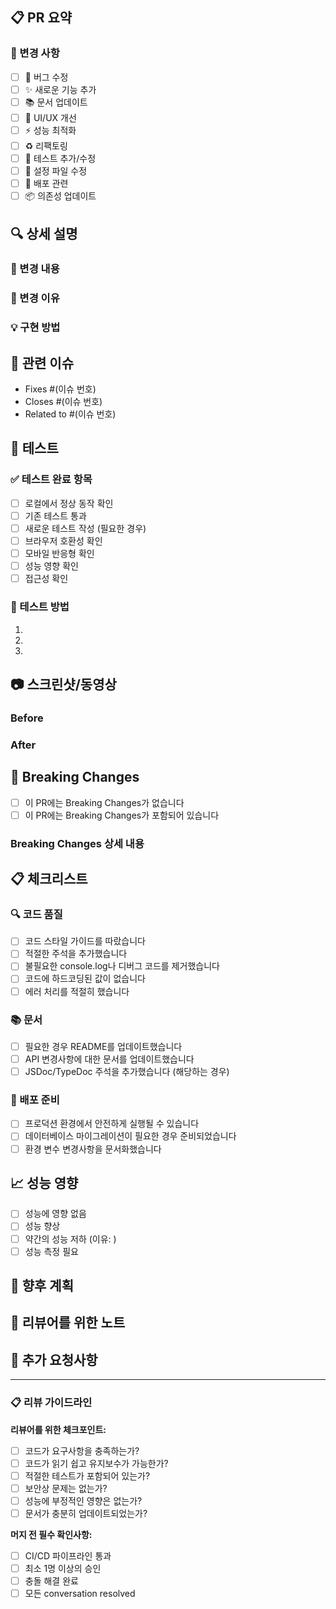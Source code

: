 ## 📋 PR 요약

<!-- PR의 목적과 변경사항을 간결하게 설명해 주세요 -->

### 🎯 변경 사항
<!-- 이 PR에서 무엇을 변경했는지 체크해 주세요 -->
- [ ] 🐛 버그 수정
- [ ] ✨ 새로운 기능 추가
- [ ] 📚 문서 업데이트
- [ ] 🎨 UI/UX 개선
- [ ] ⚡ 성능 최적화
- [ ] ♻️ 리팩토링
- [ ] 🧪 테스트 추가/수정
- [ ] 🔧 설정 파일 수정
- [ ] 🚀 배포 관련
- [ ] 📦 의존성 업데이트

## 🔍 상세 설명

### 📝 변경 내용
<!-- 구체적으로 무엇을 변경했는지 설명해 주세요 -->


### 🤔 변경 이유
<!-- 왜 이런 변경이 필요했는지 설명해 주세요 -->


### 💡 구현 방법
<!-- 어떻게 구현했는지 기술적인 내용을 설명해 주세요 -->


## 🔗 관련 이슈
<!-- 관련된 이슈가 있다면 링크해 주세요 -->
- Fixes #(이슈 번호)
- Closes #(이슈 번호)
- Related to #(이슈 번호)

## 🧪 테스트

### ✅ 테스트 완료 항목
<!-- 테스트한 내용을 체크해 주세요 -->
- [ ] 로컬에서 정상 동작 확인
- [ ] 기존 테스트 통과
- [ ] 새로운 테스트 작성 (필요한 경우)
- [ ] 브라우저 호환성 확인
- [ ] 모바일 반응형 확인
- [ ] 성능 영향 확인
- [ ] 접근성 확인

### 🔄 테스트 방법
<!-- 리뷰어가 테스트할 수 있는 방법을 설명해 주세요 -->
1. 
2. 
3. 

## 📷 스크린샷/동영상
<!-- UI 변경사항이 있다면 Before/After 스크린샷을 첨부해 주세요 -->

### Before
<!-- 변경 전 -->

### After
<!-- 변경 후 -->

## 🎯 Breaking Changes
<!-- 기존 API나 동작에 영향을 주는 변경사항이 있나요? -->
- [ ] 이 PR에는 Breaking Changes가 없습니다
- [ ] 이 PR에는 Breaking Changes가 포함되어 있습니다

### Breaking Changes 상세 내용
<!-- Breaking Changes가 있다면 자세히 설명해 주세요 -->


## 📋 체크리스트

### 🔍 코드 품질
- [ ] 코드 스타일 가이드를 따랐습니다
- [ ] 적절한 주석을 추가했습니다
- [ ] 불필요한 console.log나 디버그 코드를 제거했습니다
- [ ] 코드에 하드코딩된 값이 없습니다
- [ ] 에러 처리를 적절히 했습니다

### 📚 문서
- [ ] 필요한 경우 README를 업데이트했습니다
- [ ] API 변경사항에 대한 문서를 업데이트했습니다
- [ ] JSDoc/TypeDoc 주석을 추가했습니다 (해당하는 경우)

### 🚀 배포 준비
- [ ] 프로덕션 환경에서 안전하게 실행될 수 있습니다
- [ ] 데이터베이스 마이그레이션이 필요한 경우 준비되었습니다
- [ ] 환경 변수 변경사항을 문서화했습니다

## 📈 성능 영향
<!-- 성능에 미치는 영향을 설명해 주세요 -->
- [ ] 성능에 영향 없음
- [ ] 성능 향상
- [ ] 약간의 성능 저하 (이유: )
- [ ] 성능 측정 필요

## 🔮 향후 계획
<!-- 이 PR 이후에 계획하고 있는 작업이 있다면 적어주세요 -->


## 📝 리뷰어를 위한 노트
<!-- 리뷰어가 특별히 주의 깊게 봐야 할 부분이나 질문이 있다면 적어주세요 -->


## 🙏 추가 요청사항
<!-- 특별히 도움이 필요한 부분이나 의견을 구하고 싶은 부분이 있다면 적어주세요 -->


---

### 📋 리뷰 가이드라인

**리뷰어를 위한 체크포인트:**
- [ ] 코드가 요구사항을 충족하는가?
- [ ] 코드가 읽기 쉽고 유지보수가 가능한가?
- [ ] 적절한 테스트가 포함되어 있는가?
- [ ] 보안상 문제는 없는가?
- [ ] 성능에 부정적인 영향은 없는가?
- [ ] 문서가 충분히 업데이트되었는가?

**머지 전 필수 확인사항:**
- [ ] CI/CD 파이프라인 통과
- [ ] 최소 1명 이상의 승인
- [ ] 충돌 해결 완료
- [ ] 모든 conversation resolved
